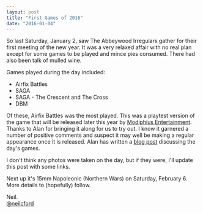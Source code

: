 ```yaml
---
layout: post
title: "First Games of 2016"
date: "2016-01-04"
---
```

So last Saturday, January 2, saw The Abbeywood Irregulars gather for their first meeting of the new year. It was a very relaxed affair with no real plan except for some games to be played and mince pies consumed. There had also been talk of mulled wine.

Games played during the day included:

- Airfix Battles
- SAGA
- SAGA - The Crescent and The Cross
- DBM

Of these, Airfix Battles was the most played. This was a playtest version of the game that will be released later this year by [Modiphius Entertainment](http://www.modiphius.com/airfix.html). Thanks to Alan for bringing it along for us to try out. I know it garnered a number of positive comments and suspect it may well be making a regular appearance once it is released. Alan has written a [blog post](https://benthamfish2.wordpress.com/2016/01/04/airfix-battles-frome/) discussing the day's games.

I don't think any photos were taken on the day, but if they were, I'll update this post with some links.

Next up it's 15mm Napoleonic (Northern Wars) on Saturday, February 6. More details to (hopefully) follow.

Neil.  
[@neilcford](https://twitter.com/neilcford)

